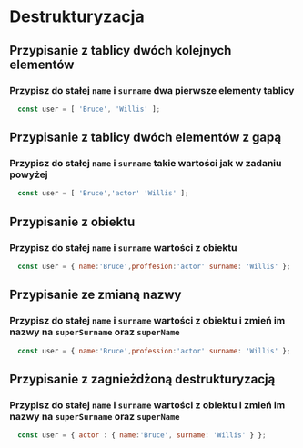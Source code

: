 # Destrukturyzacja

## Przypisanie z tablicy dwóch kolejnych elementów

### Przypisz do stałej `name` i `surname` dwa pierwsze elementy tablicy

```javascript
  const user = [ 'Bruce', 'Willis' ];

```

## Przypisanie z tablicy dwóch elementów z gapą

### Przypisz do stałej `name` i `surname`  takie wartości jak w zadaniu powyżej

```javascript
  const user = [ 'Bruce','actor' 'Willis' ];
```

## Przypisanie z obiektu

### Przypisz do stałej `name` i `surname`  wartości z obiektu

```javascript
  const user = { name:'Bruce',proffesion:'actor' surname: 'Willis' };
```

## Przypisanie ze zmianą nazwy

### Przypisz do stałej `name` i `surname`  wartości z obiektu i zmień im nazwy na `superSurname` oraz `superName`

```javascript
  const user = { name:'Bruce',profession:'actor' surname: 'Willis' };
```

## Przypisanie  z zagnieżdżoną destrukturyzacją

### Przypisz do stałej `name` i `surname`  wartości z obiektu i zmień im nazwy na `superSurname` oraz `superName`

```javascript
  const user = { actor : { name:'Bruce', surname: 'Willis' } };
```
